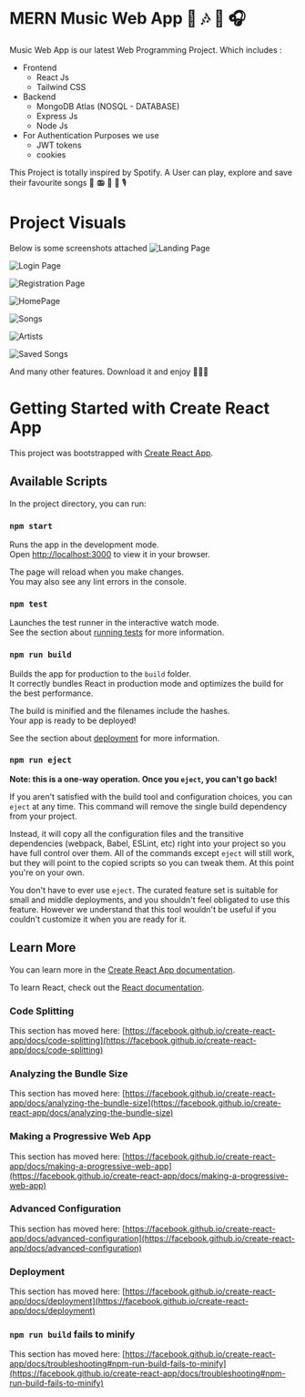 # MERN Music Web App  🎵 🎶 🎼 🎧 

Music Web App is our latest Web Programming Project. Which includes :
* Frontend
    * React Js
    * Tailwind CSS
* Backend 
    * MongoDB Atlas (NOSQL - DATABASE)
    * Express Js
    * Node Js
* For Authentication Purposes we use
    * JWT tokens 
    * cookies

This Project is totally inspired by Spotify. A User can play, explore and save their favourite songs 🥁 📻 🎺 🎻 🎙️

# Project Visuals
Below is some screenshots attached 
![Landing Page](https://github.com/user-attachments/assets/d134899f-7180-4107-8d4c-5c8fc8bf5b4b)

![Login Page](https://github.com/user-attachments/assets/00ccabab-8c0a-4acd-b006-83f98cf48443)

![Registration Page](https://github.com/user-attachments/assets/5e6dbae0-0400-4d4b-aa75-7f590df93879)

![HomePage](https://github.com/user-attachments/assets/b238ad78-265a-4349-b74d-5ada66546be5)

![Songs](https://github.com/user-attachments/assets/1048651b-3fdc-417a-b7a0-76713019c926)

![Artists](https://github.com/user-attachments/assets/09c12145-24ad-435e-a4b2-b6070381b85d)

![Saved Songs](https://github.com/user-attachments/assets/bddde4a4-70d3-4f4d-a460-73a52ba267ef)

And many other features. Download it and enjoy 🧡💙😀

# Getting Started with Create React App

This project was bootstrapped with [Create React App](https://github.com/facebook/create-react-app).

## Available Scripts

In the project directory, you can run:

### `npm start`

Runs the app in the development mode.\
Open [http://localhost:3000](http://localhost:3000) to view it in your browser.

The page will reload when you make changes.\
You may also see any lint errors in the console.

### `npm test`

Launches the test runner in the interactive watch mode.\
See the section about [running tests](https://facebook.github.io/create-react-app/docs/running-tests) for more information.

### `npm run build`

Builds the app for production to the `build` folder.\
It correctly bundles React in production mode and optimizes the build for the best performance.

The build is minified and the filenames include the hashes.\
Your app is ready to be deployed!

See the section about [deployment](https://facebook.github.io/create-react-app/docs/deployment) for more information.

### `npm run eject`

**Note: this is a one-way operation. Once you `eject`, you can't go back!**

If you aren't satisfied with the build tool and configuration choices, you can `eject` at any time. This command will remove the single build dependency from your project.

Instead, it will copy all the configuration files and the transitive dependencies (webpack, Babel, ESLint, etc) right into your project so you have full control over them. All of the commands except `eject` will still work, but they will point to the copied scripts so you can tweak them. At this point you're on your own.

You don't have to ever use `eject`. The curated feature set is suitable for small and middle deployments, and you shouldn't feel obligated to use this feature. However we understand that this tool wouldn't be useful if you couldn't customize it when you are ready for it.

## Learn More

You can learn more in the [Create React App documentation](https://facebook.github.io/create-react-app/docs/getting-started).

To learn React, check out the [React documentation](https://reactjs.org/).

### Code Splitting

This section has moved here: [https://facebook.github.io/create-react-app/docs/code-splitting](https://facebook.github.io/create-react-app/docs/code-splitting)

### Analyzing the Bundle Size

This section has moved here: [https://facebook.github.io/create-react-app/docs/analyzing-the-bundle-size](https://facebook.github.io/create-react-app/docs/analyzing-the-bundle-size)

### Making a Progressive Web App

This section has moved here: [https://facebook.github.io/create-react-app/docs/making-a-progressive-web-app](https://facebook.github.io/create-react-app/docs/making-a-progressive-web-app)

### Advanced Configuration

This section has moved here: [https://facebook.github.io/create-react-app/docs/advanced-configuration](https://facebook.github.io/create-react-app/docs/advanced-configuration)

### Deployment

This section has moved here: [https://facebook.github.io/create-react-app/docs/deployment](https://facebook.github.io/create-react-app/docs/deployment)

### `npm run build` fails to minify

This section has moved here: [https://facebook.github.io/create-react-app/docs/troubleshooting#npm-run-build-fails-to-minify](https://facebook.github.io/create-react-app/docs/troubleshooting#npm-run-build-fails-to-minify)
